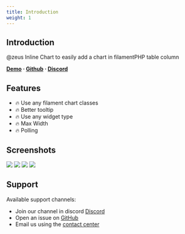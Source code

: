 ```yaml
---
title: Introduction
weight: 1
---
```


## Introduction
@zeus Inline Chart to easily add a chart in filamentPHP table column

**[Demo](https://demo.larazeus.com/admin/users) · [Github](https://github.com/lara-zeus/inline-chart) · [Discord](#)**

## Features

- 🔥 Use any filament chart classes
- 🔥 Better tooltip
- 🔥 Use any widget type
- 🔥 Max Width
- 🔥 Polling

## Screenshots

![](https://larazeus.com/images/screenshots/inline-chart/inline-chart-1.jpeg)
![](https://larazeus.com/images/screenshots/inline-chart/inline-chart-2.jpeg)
![](https://larazeus.com/images/screenshots/inline-chart/inline-chart-3.jpeg)
![](https://larazeus.com/images/screenshots/inline-chart/inline-chart-4.jpeg)

## Support

Available support channels:

* Join our channel in discord [Discord](#)
* Open an issue on [GitHub](https://github.com/lara-zeus/inline-chart/issues)
* Email us using the [contact center](https://larazeus.com/contact-us)

